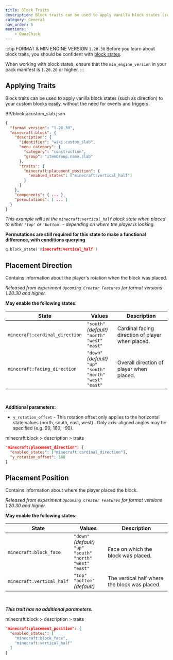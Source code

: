 ```yaml
---
title: Block Traits
description: Block traits can be used to apply vanilla block states (such as direction) to your custom blocks easily, without the need for events and triggers.
category: General
nav_order: 5
mentions:
    - QuazChick
---
```


:::tip FORMAT & MIN ENGINE VERSION `1.20.30`
Before you learn about block traits, you should be confident with [block states](/blocks/block-states).

When working with block states, ensure that the `min_engine_version` in your pack manifest is `1.20.20` or higher.
:::

## Applying Traits

Block traits can be used to apply vanilla block states (such as direction) to your custom blocks easily, without the need for events and triggers.

<CodeHeader>BP/blocks/custom_slab.json</CodeHeader>

```json
{
  "format_version": "1.20.30",
  "minecraft:block": {
    "description": {
      "identifier": "wiki:custom_slab",
      "menu_category": {
        "category": "construction",
        "group": "itemGroup.name.slab"
      },
      "traits": {
        "minecraft:placement_position": {
          "enabled_states": ["minecraft:vertical_half"]
        }
      }
    },
    "components": { ... },
    "permutations": [ ... ]
  }
}
```

_This example will set the `minecraft:vertical_half` block state when placed to either `'top'` or `'bottom'` - depending on where the player is looking._

**Permutations are still required for this state to make a functional difference, with conditions querying**

```c
q.block_state('minecraft:vertical_half')
```

## Placement Direction

Contains information about the player's rotation when the block was placed.

_Released from experiment `Upcoming Creator Features` for format versions 1.20.30 and higher._

**May enable the following states:**

| State                          | Values                                                                           | Description                                      |
| ------------------------------ | -------------------------------------------------------------------------------- | ------------------------------------------------ |
| `minecraft:cardinal_direction` | `"south"` _(default)_<br>`"north"`<br>`"west"`<br>`"east"`                       | Cardinal facing direction of player when placed. |
| `minecraft:facing_direction`   | `"down"` _(default)_<br>`"up"`<br>`"south"`<br>`"north"`<br>`"west"`<br>`"east"` | Overall direction of player when placed.         |

<br>

**Additional parameters:**

-   `y_rotation_offset` - This rotation offset only applies to the horizontal state values (north, south, east, west) . Only axis-aligned angles may be specified (e.g. 90, 180, -90).

<CodeHeader>minecraft:block > description > traits</CodeHeader>

```json
"minecraft:placement_direction": {
  "enabled_states": ["minecraft:cardinal_direction"],
  "y_rotation_offset": 180
}
```

## Placement Position

Contains information about where the player placed the block.

_Released from experiment `Upcoming Creator Features` for format versions 1.20.30 and higher._

**May enable the following states:**

| State                     | Values                                                                           | Description                                   |
| ------------------------- | -------------------------------------------------------------------------------- | --------------------------------------------- |
| `minecraft:block_face`    | `"down"` _(default)_<br>`"up"`<br>`"south"`<br>`"north"`<br>`"west"`<br>`"east"` | Face on which the block was placed.           |
| `minecraft:vertical_half` | `"top"`<br>`"bottom"` _(default)_                                                | The vertical half where the block was placed. |

<br>

**_This trait has no additional parameters._**

<CodeHeader>minecraft:block > description > traits</CodeHeader>

```json
"minecraft:placement_position": {
  "enabled_states": [
    "minecraft:block_face",
    "minecraft:vertical_half"
  ]
}
```
